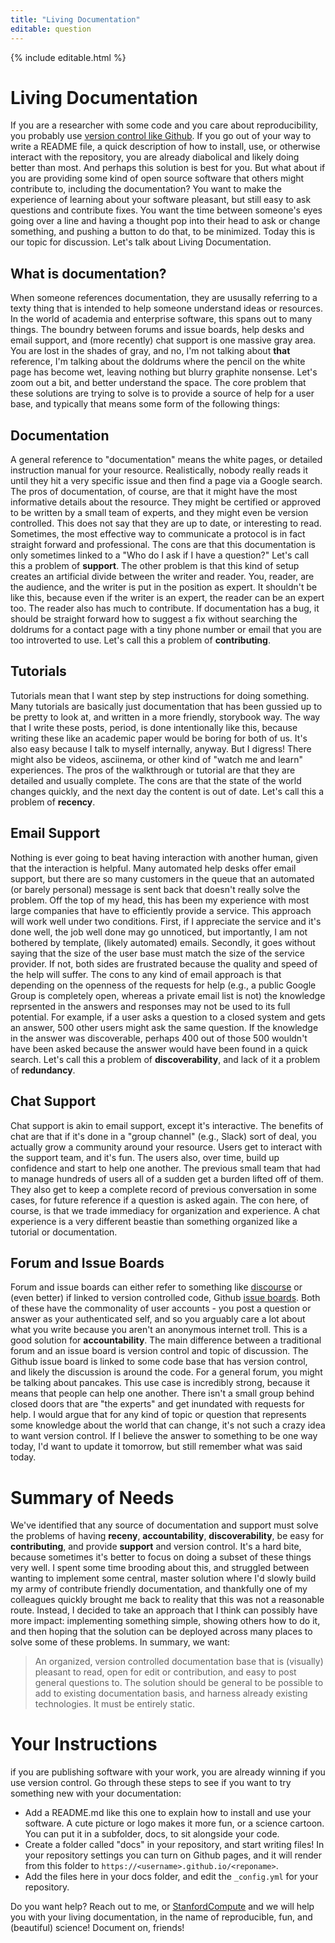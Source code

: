 ```yaml
---
title: "Living Documentation"
editable: question
---
```


{% include editable.html %}

# Living Documentation

If you are a researcher with some code and you care about reproducibility, you probably use <a href="https://www.github.com" target="_blank">version control like Github</a>.  If you go out of your way to write a README file, a quick description of how
to install, use, or otherwise interact with the repository, you are already diabolical and likely doing 
better than most. And perhaps this solution is best for you. But what about if you
are providing some kind of open source software that others might contribute to, including the documentation? 
You want to make the experience of learning about your software pleasant, but still easy to ask questions and
contribute fixes. You want the time between someone's eyes going over a line and having a thought pop into their
head to ask or change something, and pushing a button to do that, to be minimized. Today this is our topic for discussion.
Let's talk about Living Documentation.


## What is documentation?
When someone references documentation, they are ususally referring to a texty thing that is intended to help
someone understand ideas or resources. In the world of academia and enterprise software, this spans out to many
things. The boundry between forums and issue boards, help desks and email support, 
and (more recently) chat support is one massive gray area. You are lost in the shades of gray, and no, I'm not 
talking about <strong>that</strong> reference, I'm talking about the doldrums where the pencil on the white page has become wet, leaving
nothing but blurry graphite nonsense. Let's zoom out a bit, and better understand the space. The core problem that these solutions
are trying to solve is to provide a source of help for a user base, and typically
that means some form of the following things:

## Documentation
A general reference to "documentation" means the white pages, or detailed instruction manual for your resource. Realistically, nobody really reads it until they hit a very specific issue and then find a page via a Google search. The pros of documentation, of course, are that it might have the most informative details about the resource. They might be certified or approved to be written by a small team of experts, and they might even be version controlled. This does not say that they are up to date, or interesting to read. Sometimes, the most effective way to communicate a protocol is in fact straight forward and professional. The cons are that this documentation is only sometimes linked to a "Who do I ask if I have a question?" Let's call this a problem of <strong>support</strong>. The other problem is that this kind of setup creates an artificial divide between the writer and reader. You, reader, are the audience, and the writer is put in the position as expert. It shouldn't be like this, because even if the writer is an expert, the reader can be an expert too. The reader also has much to contribute. If documentation has a bug, it should be straight forward how to suggest a fix without searching the doldrums for a contact page with a tiny phone number or email that you are too introverted to use. Let's call this a problem of <strong>contributing</strong>.

## Tutorials
Tutorials mean that I want step by step instructions for doing something. Many tutorials are basically just documentation that has been gussied up to be pretty to look at, and written in a more friendly, storybook way. The way that I write these posts, period, is done intentionally like this, because writing these like an academic paper would be boring for both of us. It's also easy because I talk to myself internally, anyway. But I digress! There might also be videos, asciinema, or other kind of "watch me and learn" experiences. The pros of the walkthrough or tutorial are that they are detailed and usually complete. The cons are that the state of the world changes quickly, and the next day the content is out of date. Let's call this a problem of <strong>recency</strong>.

## Email Support
Nothing is ever going to beat having interaction with another human, given that the interaction is helpful. Many automated help desks offer email support, but there are so many customers in the queue that an automated (or barely personal) message is sent back that doesn't really solve the problem. Off the top of my head, this has been my experience with most large companies that have to efficiently provide a service. This approach will work well under two conditions. First, if I appreciate the service and it's done well, the job well done may go unnoticed, but importantly, I am not bothered by template, (likely automated) emails. Secondly, it goes without saying that the size of the user base must match the size of the service provider. If not, both sides are frustrated because the quality and speed of the help will suffer. The cons to any kind of email approach is that depending on the openness of the requests for help (e.g., a public Google Group is completely open, whereas a private email list is not) the knowledge reprsented in the answers and responses may not be used to its full potential. For example, if a user asks a question to a closed system and gets an answer, 500 other users might ask the same question. If the knowledge in the answer was discoverable, perhaps 400 out of those 500 wouldn't have been asked because the answer would have been found in a quick search. Let's call this a problem of <strong>discoverability</strong>, and lack of it a problem of <strong>redundancy</strong>.

## Chat Support
Chat support is akin to email support, except it's interactive. The benefits of chat are that if it's done in a "group channel" (e.g., Slack) sort of deal, you actually grow a community around your resource. Users get to interact with the support team, and it's fun. The users also, over time, build up confidence and start to help one another. The previous small team that had to manage hundreds of users all of a sudden get a burden lifted off of them. They also get to keep a complete record of previous conversation in some cases, for future reference if a question is asked again. The con here, of course, is that we trade immediacy for organization and experience. A chat experience is a very different beastie than something organized like a tutorial or documentation.

## Forum and Issue Boards
Forum and issue boards can either refer to something like <a href="https://www.discourse.org/" target="_blank">discourse</a> or (even better) if linked to version controlled code, Github <a href="https://guides.github.com/features/issues/" target="_blank">issue boards</a>. Both of these have the commonality of user accounts - you post a question or answer as your authenticated self, and so you arguably care a lot about what you write because you aren't an anonymous internet troll. This is a good solution for <strong>accountability</strong>. The main difference between a traditional forum and an issue board is version control and topic of discussion. The Github issue board is linked to some code base that has version control, and likely the discussion is around the code. For a general forum, you might be talking about pancakes. This use case is incredibly strong, because it means that people can help one another. There isn't a small group behind closed doors that are "the experts" and get inundated with requests for help. I would argue that for any kind of topic or question that represents some knowledge about the world that can change, it's not such a crazy idea to want version control. If I believe the answer to something to be one way today, I'd want to update it tomorrow, but still remember what was said today.

# Summary of Needs
We've identified that any source of documentation and support must solve the problems of having <strong>receny</strong>, <strong>accountability</strong>, <strong>discoverability</strong>, be easy for <strong>contributing</strong>, and provide <strong>support</strong> and version control.  It's a hard bite, because sometimes it's
better to focus on doing a subset of these things very well. I spent some time brooding
about this, and struggled between wanting to implement some central, master solution where I'd slowly build my army of contribute friendly documentation, and thankfully one of my colleagues quickly brought me back to reality that this was not a reasonable route. Instead, I decided to take an approach that I think can possibly have more impact: implementing something simple, showing others how to do it, and then hoping that the solution can be deployed across many places to solve some of these problems. In summary, we want:

 > An organized, version controlled documentation base that is (visually) pleasant to read, open for edit or contribution, and easy to post general questions to. The solution should be general to be possible to add to existing documentation basis, and harness already existing technologies. It must be entirely static.

# Your Instructions

if you are publishing software with your work, you are already winning if you use version control. Go through these steps to see if you want to try something new with your documentation:

   - Add a README.md like this one to explain how to install and use your software. A cute picture or logo makes it more fun, or a science cartoon. You can put it in a subfolder, docs, to sit alongside your code.
   - Create a folder called "docs" in your repository, and start writing files! In your repository settings you can turn on Github pages, and it will render from this folder to `https://<username>.github.io/<reponame>`.
   - Add the files here in your docs folder, and edit the `_config.yml` for your repository.

Do you want help? Reach out to me, or <a href="https://twitter.com/StanfordCompute" target="_blank">StanfordCompute</a> and we will help you with your living documentation, in the name of reproducible, fun, and (beautiful) science! Document on, friends!
